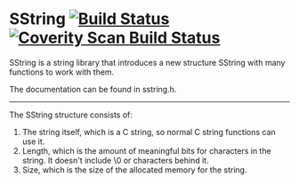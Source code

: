 SString [![Build Status](https://travis-ci.org/Purlox/SString.svg?branch=master)](https://travis-ci.org/Purlox/SString) [![Coverity Scan Build Status](https://scan.coverity.com/projects/5455/badge.svg)](https://scan.coverity.com/projects/5455)
=======================

SString is a string library that introduces a new structure SString with many functions to work with them.

The documentation can be found in sstring.h.

----------

The SString structure consists of:
  1. The string itself, which is a C string, so normal C string functions can use it.
  2. Length, which is the amount of meaningful bits for characters in the string. It doesn't include \0 or  characters behind it.
  3. Size, which is the size of the allocated memory for the string.

